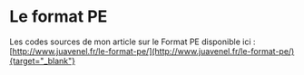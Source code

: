 # Le format PE
Les codes sources de mon article sur le Format PE disponible ici : [http://www.juavenel.fr/le-format-pe/](http://www.juavenel.fr/le-format-pe/){target="_blank"}
